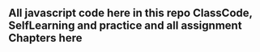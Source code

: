 ## All javascript code here in this repo ClassCode, SelfLearning and practice and all assignment Chapters here
